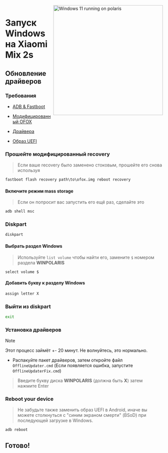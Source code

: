 <img align="right" src="https://github.com/n00b69/woa-polaris/blob/main/polaris.png" width="350" alt="Windows 11 running on polaris">

# Запуск Windows на Xiaomi Mix 2s

## Обновление драйверов 

### Требования
- [ADB & Fastboot](https://developer.android.com/studio/releases/platform-tools)

- [Модифицированный OFOX](https://github.com/n00b69/woa-polaris/releases/download/Files/ofox.img)

- [Драйвера](https://github.com/n00b69/woa-polaris/releases/tag/Drivers)
  
- [Образ UEFI](https://github.com/n00b69/woa-beryllium/releases/tag/UEFI)

### Прошейте модифицированный recovery
> Если ваше recovery было заменено стоковым, прошейте его снова используя
```cmd
fastboot flash recovery path\to\ofox.img reboot recovery
```

#### Включите режим mass storage
> Если он попросит вас запустить его ещё раз, сделайте это
```cmd
adb shell msc
```

### Diskpart
```cmd
diskpart
```

#### Выбрать раздел Windows 
> Используйте `list volume` чтобы найти его, замените `$` номером раздела **WINPOLARIS**
```diskpart
select volume $
```

#### Добавить букву к разделу Windows
```cmd
assign letter X
```

### Выйти из diskpart
```cmd
exit
```

### Установка драйверов 
> [!Note]
> Этот процесс займёт +- 20 минут. Не волнуйтесь, это нормально.

- Распакуйте пакет драйверов, затем откройте файл `OfflineUpdater.cmd` (Если появляется ошибка, запустите `OfflineUpdaterFix.cmd`)

> Введите букву диска **WINPOLARIS** (должна быть **X**) затем нажмите Enter

### Reboot your device
> Не забудьте также заменить образ UEFI в Android, иначе вы можете столкнуться с "синим экраном смерти" (BSoD) при последующей загрузке в Windows.
```cmd
adb reboot
```

## Готово!














